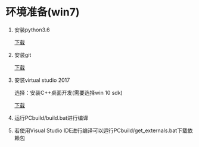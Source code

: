 # 环境准备(win7) #

1. 安装python3.6

    [下载](https://www.python.org/downloads/ "")

2. 安装git

    [下载](https://gitforwindows.org/ "")

3. 安装virtual studio 2017

    选择：安装C++桌面开发(需要选择win 10 sdk)

    [下载](https://visualstudio.microsoft.com/zh-hans/downloads/ "")

4. 运行PCbuild/build.bat进行编译

5. 若使用Visual Studio IDE进行编译可以运行PCbuild/get_externals.bat下载依赖包